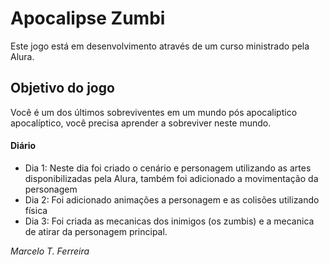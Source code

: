 # Apocalipse Zumbi 
Este jogo está em desenvolvimento através de um curso ministrado pela Alura.

## Objetivo do jogo
Você é um dos últimos sobreviventes em um mundo pós apocaliptico apocalíptico, você precisa aprender a sobreviver neste mundo.


#### Diário
- Dia 1: Neste dia foi criado o cenário e personagem utilizando as artes disponibilizadas pela Alura, também foi adicionado a movimentação da personagem
- Dia 2: Foi adicionado animações a personagem e as colisões utilizando física
- Dia 3: Foi criada as mecanicas dos inimigos (os zumbis) e a mecanica de atirar da personagem principal.



*Marcelo T. Ferreira*